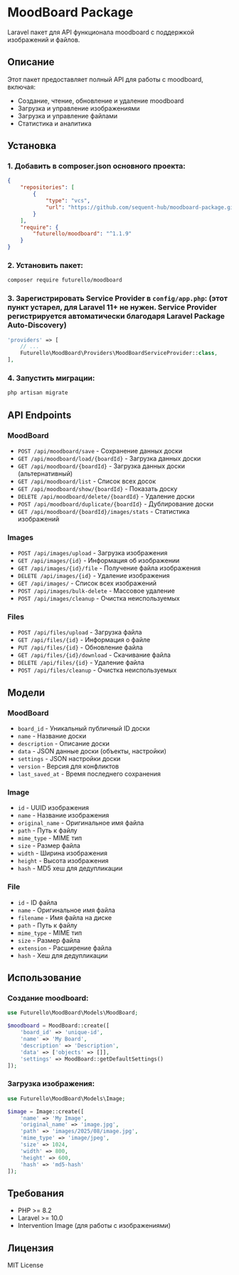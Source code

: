 # MoodBoard Package

Laravel пакет для API функционала moodboard с поддержкой изображений и файлов.

## Описание

Этот пакет предоставляет полный API для работы с moodboard, включая:
- Создание, чтение, обновление и удаление moodboard
- Загрузка и управление изображениями
- Загрузка и управление файлами
- Статистика и аналитика

## Установка

### 1. Добавить в composer.json основного проекта:

```json
{
    "repositories": [
        {
            "type": "vcs",
            "url": "https://github.com/sequent-hub/moodboard-package.git"
        }
    ],
    "require": {
        "futurello/moodboard": "^1.1.9"
    }
}
```

### 2. Установить пакет:

```bash
composer require futurello/moodboard
```

### 3. Зарегистрировать Service Provider в `config/app.php`: (этот пункт устарел, для Laravel 11+ не нужен. Service Provider регистрируется автоматически благодаря Laravel Package Auto-Discovery)

```php
'providers' => [
    // ...
    Futurello\MoodBoard\Providers\MoodBoardServiceProvider::class,
],
```

### 4. Запустить миграции:

```bash
php artisan migrate
```

## API Endpoints

### MoodBoard

- `POST /api/moodboard/save` - Сохранение данных доски
- `GET /api/moodboard/load/{boardId}` - Загрузка данных доски
- `GET /api/moodboard/{boardId}` - Загрузка данных доски (альтернативный)
- `GET /api/moodboard/list` - Список всех досок
- `GET /api/moodboard/show/{boardId}` - Показать доску
- `DELETE /api/moodboard/delete/{boardId}` - Удаление доски
- `POST /api/moodboard/duplicate/{boardId}` - Дублирование доски
- `GET /api/moodboard/{boardId}/images/stats` - Статистика изображений

### Images

- `POST /api/images/upload` - Загрузка изображения
- `GET /api/images/{id}` - Информация об изображении
- `GET /api/images/{id}/file` - Получение файла изображения
- `DELETE /api/images/{id}` - Удаление изображения
- `GET /api/images/` - Список всех изображений
- `POST /api/images/bulk-delete` - Массовое удаление
- `POST /api/images/cleanup` - Очистка неиспользуемых

### Files

- `POST /api/files/upload` - Загрузка файла
- `GET /api/files/{id}` - Информация о файле
- `PUT /api/files/{id}` - Обновление файла
- `GET /api/files/{id}/download` - Скачивание файла
- `DELETE /api/files/{id}` - Удаление файла
- `POST /api/files/cleanup` - Очистка неиспользуемых

## Модели

### MoodBoard
- `board_id` - Уникальный публичный ID доски
- `name` - Название доски
- `description` - Описание доски
- `data` - JSON данные доски (объекты, настройки)
- `settings` - JSON настройки доски
- `version` - Версия для конфликтов
- `last_saved_at` - Время последнего сохранения

### Image
- `id` - UUID изображения
- `name` - Название изображения
- `original_name` - Оригинальное имя файла
- `path` - Путь к файлу
- `mime_type` - MIME тип
- `size` - Размер файла
- `width` - Ширина изображения
- `height` - Высота изображения
- `hash` - MD5 хеш для дедупликации

### File
- `id` - ID файла
- `name` - Оригинальное имя файла
- `filename` - Имя файла на диске
- `path` - Путь к файлу
- `mime_type` - MIME тип
- `size` - Размер файла
- `extension` - Расширение файла
- `hash` - Хеш для дедупликации

## Использование

### Создание moodboard:

```php
use Futurello\MoodBoard\Models\MoodBoard;

$moodboard = MoodBoard::create([
    'board_id' => 'unique-id',
    'name' => 'My Board',
    'description' => 'Description',
    'data' => ['objects' => []],
    'settings' => MoodBoard::getDefaultSettings()
]);
```

### Загрузка изображения:

```php
use Futurello\MoodBoard\Models\Image;

$image = Image::create([
    'name' => 'My Image',
    'original_name' => 'image.jpg',
    'path' => 'images/2025/08/image.jpg',
    'mime_type' => 'image/jpeg',
    'size' => 1024,
    'width' => 800,
    'height' => 600,
    'hash' => 'md5-hash'
]);
```

## Требования

- PHP >= 8.2
- Laravel >= 10.0
- Intervention Image (для работы с изображениями)

## Лицензия

MIT License
